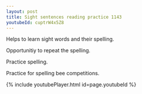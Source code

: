 ```yaml
---
layout: post
title: Sight sentences reading practice 1143
youtubeId: cuptrW4x5Z8
---
```

 
 
Helps to learn sight words and their spelling.

Opportunitiy to repeat the spelling. 

Practice spelling. 
 
Practice for spelling bee competitions. 
 
{% include youtubePlayer.html id=page.youtubeId %}
 
 
